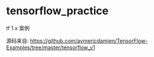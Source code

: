 # tensorflow_practice
tf 1.x 案例

源码来自:
https://github.com/aymericdamien/TensorFlow-Examples/tree/master/tensorflow_v1